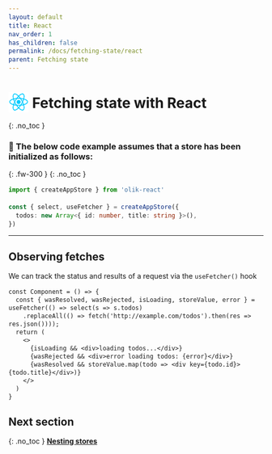 ```yaml
---
layout: default
title: React
nav_order: 1
has_children: false
permalink: /docs/fetching-state/react
parent: Fetching state
---
```


# <img src="/assets/images/react_large.png" width="40" style="margin-bottom: -8px;"> Fetching state with React
{: .no_toc }

### 🥚 The below code example assumes that a store has been initialized as follows:
{: .fw-300 }
{: .no_toc }
```ts
import { createAppStore } from 'olik-react'

const { select, useFetcher } = createAppStore({
  todos: new Array<{ id: number, title: string }>(),
})
```
---

## **Observing** fetches
We can track the status and results of a request via the `useFetcher()` hook
```tsx
const Component = () => {
  const { wasResolved, wasRejected, isLoading, storeValue, error } = useFetcher(() => select(s => s.todos)
    .replaceAll(() => fetch('http://example.com/todos').then(res => res.json())));
  return (
    <>
      {isLoading && <div>loading todos...</div>}
      {wasRejected && <div>error loading todos: {error}</div>}
      {wasResolved && storeValue.map(todo => <div key={todo.id}>{todo.title}</div>)}
    </>
  )
}
```

## Next section
{: .no_toc }
[**Nesting stores**](/docs/nesting-stores)